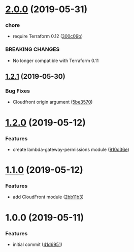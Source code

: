 # [2.0.0](https://github.com/kennship/terraform-aws-web/compare/v1.2.1...v2.0.0) (2019-05-31)


### chore

* require Terraform 0.12 ([300c09b](https://github.com/kennship/terraform-aws-web/commit/300c09b))


### BREAKING CHANGES

* No longer compatible with Terraform 0.11

## [1.2.1](https://github.com/kennship/terraform-aws-web/compare/v1.2.0...v1.2.1) (2019-05-30)


### Bug Fixes

* Cloudfront origin argument ([5be3570](https://github.com/kennship/terraform-aws-web/commit/5be3570))

# [1.2.0](https://github.com/kennship/terraform-aws-web/compare/v1.1.0...v1.2.0) (2019-05-12)


### Features

* create lambda-gateway-permissions module ([910d36e](https://github.com/kennship/terraform-aws-web/commit/910d36e))

# [1.1.0](https://github.com/kennship/terraform-aws-web/compare/v1.0.0...v1.1.0) (2019-05-12)


### Features

* add CloudFront module ([2bb11b3](https://github.com/kennship/terraform-aws-web/commit/2bb11b3))

# 1.0.0 (2019-05-11)


### Features

* initial commit ([41d6951](https://github.com/kennship/terraform-aws-web/commit/41d6951))

